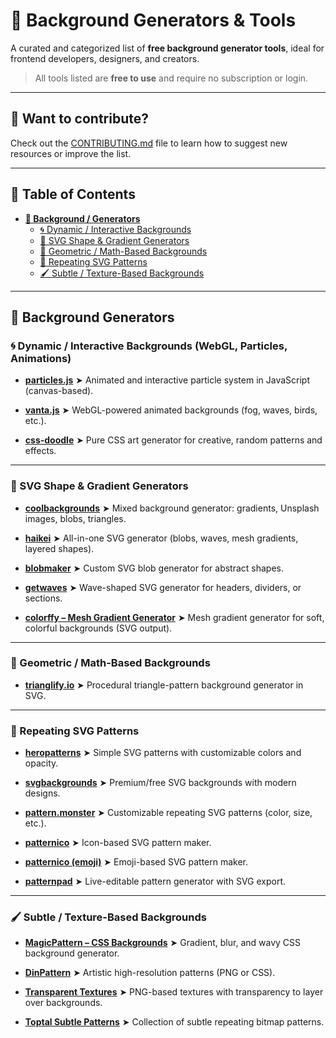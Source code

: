 # 🌈 Background Generators & Tools

A curated and categorized list of **free background generator tools**, ideal for frontend developers, designers, and creators.

> All tools listed are **free to use** and require no subscription or login.

---

## 🤝 Want to contribute?

Check out the [CONTRIBUTING.md](../CONTRIBUTING.md) file to learn how to suggest new resources or improve the list.

---

## 🧭 Table of Contents

- [**🌈 Background / Generators**](#-background-generators)
  - [🌀 Dynamic / Interactive Backgrounds](#-dynamic--interactive-backgrounds-webgl-particles-animations)
  - [🎨 SVG Shape & Gradient Generators](#-svg-shape--gradient-generators)
  - [🧮 Geometric / Math-Based Backgrounds](#-geometric--math-based-backgrounds)
  - [🧩 Repeating SVG Patterns](#-repeating-svg-patterns)
  - [🖌️ Subtle / Texture-Based Backgrounds](#-subtle--texture-based-backgrounds)

---

## 🌈 Background Generators

### 🌀 Dynamic / Interactive Backgrounds (WebGL, Particles, Animations)

- [**particles.js**](https://particles.js.org/)
  ➤ Animated and interactive particle system in JavaScript (canvas-based).

- [**vanta.js**](https://www.vantajs.com/)
  ➤ WebGL-powered animated backgrounds (fog, waves, birds, etc.).

- [**css-doodle**](https://css-doodle.com/)
  ➤ Pure CSS art generator for creative, random patterns and effects.

---

### 🎨 SVG Shape & Gradient Generators

- [**coolbackgrounds**](https://coolbackgrounds.io/)
  ➤ Mixed background generator: gradients, Unsplash images, blobs, triangles.

- [**haikei**](https://haikei.app/)
  ➤ All-in-one SVG generator (blobs, waves, mesh gradients, layered shapes).

- [**blobmaker**](https://www.blobmaker.app/)
  ➤ Custom SVG blob generator for abstract shapes.

- [**getwaves**](https://getwaves.io/)
  ➤ Wave-shaped SVG generator for headers, dividers, or sections.

- [**colorffy – Mesh Gradient Generator**](https://colorffy.com/mesh-gradient-generator)
  ➤ Mesh gradient generator for soft, colorful backgrounds (SVG output).

---

### 🧮 Geometric / Math-Based Backgrounds

- [**trianglify.io**](https://trianglify.io/)
  ➤ Procedural triangle-pattern background generator in SVG.

---

### 🧩 Repeating SVG Patterns

- [**heropatterns**](https://heropatterns.com/)
  ➤ Simple SVG patterns with customizable colors and opacity.

- [**svgbackgrounds**](https://www.svgbackgrounds.com/)
  ➤ Premium/free SVG backgrounds with modern designs.

- [**pattern.monster**](https://pattern.monster/)
  ➤ Customizable repeating SVG patterns (color, size, etc.).

- [**patternico**](https://patternico.com/)
  ➤ Icon-based SVG pattern maker.

- [**patternico (emoji)**](https://patternico.com/emoji/)
  ➤ Emoji-based SVG pattern maker.

- [**patternpad**](https://patternpad.com/)
  ➤ Live-editable pattern generator with SVG export.

---

### 🖌️ Subtle / Texture-Based Backgrounds

- [**MagicPattern – CSS Backgrounds**](https://www.magicpattern.design/tools/css-backgrounds)
  ➤ Gradient, blur, and wavy CSS background generator.

- [**DinPattern**](https://dinpattern.com/)
  ➤ Artistic high-resolution patterns (PNG or CSS).

- [**Transparent Textures**](https://www.transparenttextures.com/)
  ➤ PNG-based textures with transparency to layer over backgrounds.

- [**Toptal Subtle Patterns**](https://www.toptal.com/designers/subtlepatterns/)
  ➤ Collection of subtle repeating bitmap patterns.
